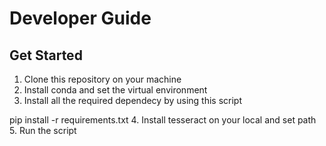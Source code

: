 # Developer Guide

## Get Started
1. Clone this repository on your machine
2. Install conda and set the virtual environment 
3. Install all the required dependecy by using this script

pip install -r requirements.txt
4. Install tesseract on your local and set path
5. Run the script
